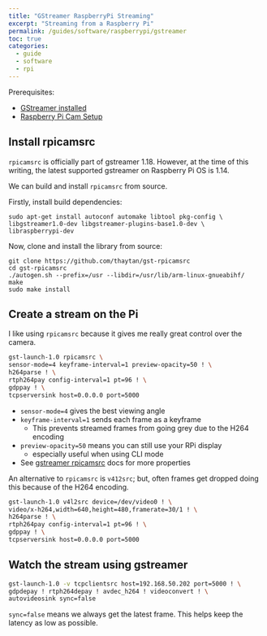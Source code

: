 ```yaml
---
title: "GStreamer RaspberryPi Streaming"
excerpt: "Streaming from a Raspberry Pi"
permalink: /guides/software/raspberrypi/gstreamer
toc: true
categories:
  - guide
  - software
  - rpi
---
```


Prerequisites:
* [GStreamer installed](https://hoani.net/posts/guides/2021-10-21-gstreamerSetup/)
* [Raspberry Pi Cam Setup](https://hoani.net/posts/guides/2021-09-09-raspberryPiCamera/)

## Install rpicamsrc

`rpicamsrc` is officially part of gstreamer 1.18. However, at the time of this writing, the latest supported gstreamer on Raspberry Pi OS is 1.14. 

We can build and install `rpicamsrc` from source.

Firstly, install build dependencies:

```
sudo apt-get install autoconf automake libtool pkg-config \
libgstreamer1.0-dev libgstreamer-plugins-base1.0-dev \
libraspberrypi-dev
```

Now, clone and install the library from source:

```
git clone https://github.com/thaytan/gst-rpicamsrc
cd gst-rpicamsrc
./autogen.sh --prefix=/usr --libdir=/usr/lib/arm-linux-gnueabihf/
make
sudo make install
```

## Create a stream on the Pi

I like using `rpicamsrc` because it gives me really great control over the camera.

```sh
gst-launch-1.0 rpicamsrc \
sensor-mode=4 keyframe-interval=1 preview-opacity=50 ! \
h264parse ! \
rtph264pay config-interval=1 pt=96 ! \
gdppay ! \
tcpserversink host=0.0.0.0 port=5000
```

* `sensor-mode=4` gives the best viewing angle
* `keyframe-interval=1` sends each frame as a keyframe
  * This prevents streamed frames from going grey due to the H264 encoding
* `preview-opacity=50` means you can still use your RPi display
  * especially useful when using CLI mode
* See [gstreamer rpicamsrc](https://gstreamer.freedesktop.org/documentation/rpicamsrc/index.html?gi-language=c) docs for more properties

An alternative to `rpicamsrc` is `v412src`; but, often frames get dropped doing this because of the H264 encoding.

```sh
gst-launch-1.0 v4l2src device=/dev/video0 ! \
video/x-h264,width=640,height=480,framerate=30/1 ! \
h264parse ! \
rtph264pay config-interval=1 pt=96 ! \
gdppay ! \
tcpserversink host=0.0.0.0 port=5000
```

## Watch the stream using gstreamer

```sh
gst-launch-1.0 -v tcpclientsrc host=192.168.50.202 port=5000 ! \
gdpdepay ! rtph264depay ! avdec_h264 ! videoconvert ! \
autovideosink sync=false
```

`sync=false` means we always get the latest frame. This helps keep the latency as low as possible.

